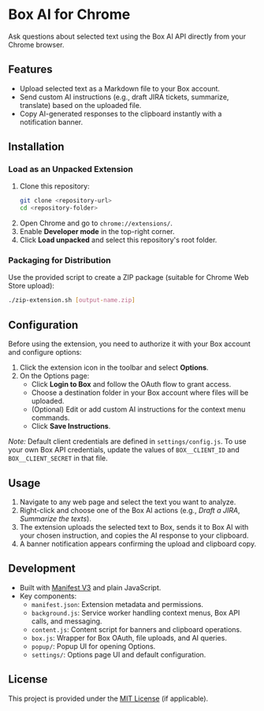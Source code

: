 # Box AI for Chrome

Ask questions about selected text using the Box AI API directly from your Chrome browser.

## Features
- Upload selected text as a Markdown file to your Box account.
- Send custom AI instructions (e.g., draft JIRA tickets, summarize, translate) based on the uploaded file.
- Copy AI-generated responses to the clipboard instantly with a notification banner.

## Installation
### Load as an Unpacked Extension
1. Clone this repository:
   ```bash
   git clone <repository-url>
   cd <repository-folder>
   ```
2. Open Chrome and go to `chrome://extensions/`.
3. Enable **Developer mode** in the top-right corner.
4. Click **Load unpacked** and select this repository's root folder.

### Packaging for Distribution
Use the provided script to create a ZIP package (suitable for Chrome Web Store upload):
```bash
./zip-extension.sh [output-name.zip]
```

## Configuration
Before using the extension, you need to authorize it with your Box account and configure options:

1. Click the extension icon in the toolbar and select **Options**.
2. On the Options page:
   - Click **Login to Box** and follow the OAuth flow to grant access.
   - Choose a destination folder in your Box account where files will be uploaded.
   - (Optional) Edit or add custom AI instructions for the context menu commands.
   - Click **Save Instructions**.

_Note:_ Default client credentials are defined in `settings/config.js`. To use your own Box API credentials,
update the values of `BOX__CLIENT_ID` and `BOX__CLIENT_SECRET` in that file.

## Usage
1. Navigate to any web page and select the text you want to analyze.
2. Right-click and choose one of the Box AI actions (e.g., *Draft a JIRA*, *Summarize the texts*).
3. The extension uploads the selected text to Box, sends it to Box AI with your chosen instruction,
   and copies the AI response to your clipboard.
4. A banner notification appears confirming the upload and clipboard copy.

## Development
- Built with [Manifest V3](https://developer.chrome.com/docs/extensions/mv3/) and plain JavaScript.
- Key components:
  - `manifest.json`: Extension metadata and permissions.
  - `background.js`: Service worker handling context menus, Box API calls, and messaging.
  - `content.js`: Content script for banners and clipboard operations.
  - `box.js`: Wrapper for Box OAuth, file uploads, and AI queries.
  - `popup/`: Popup UI for opening Options.
  - `settings/`: Options page UI and default configuration.

## License
This project is provided under the [MIT License](LICENSE) (if applicable).

